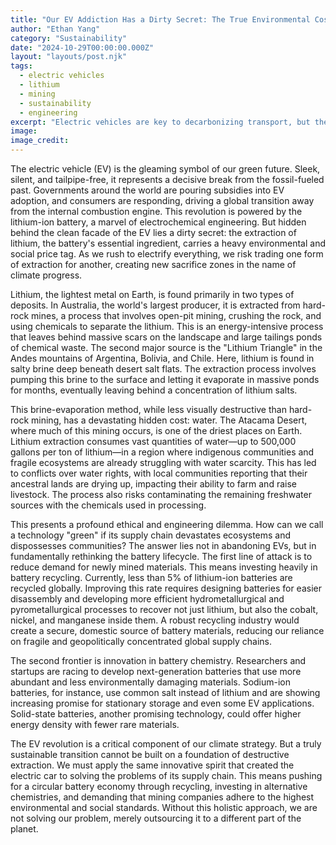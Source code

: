 ```yaml
---
title: "Our EV Addiction Has a Dirty Secret: The True Environmental Cost of Lithium Mining"
author: "Ethan Yang"
category: "Sustainability"
date: "2024-10-29T00:00:00.000Z"
layout: "layouts/post.njk"
tags:
  - electric vehicles
  - lithium
  - mining
  - sustainability
  - engineering
excerpt: "Electric vehicles are key to decarbonizing transport, but the lithium-ion batteries that power them come at a significant environmental and social cost. Can we have a green revolution without creating new sacrifice zones?"
image: 
image_credit: 
---
```


The electric vehicle (EV) is the gleaming symbol of our green future. Sleek, silent, and tailpipe-free, it represents a decisive break from the fossil-fueled past. Governments around the world are pouring subsidies into EV adoption, and consumers are responding, driving a global transition away from the internal combustion engine. This revolution is powered by the lithium-ion battery, a marvel of electrochemical engineering. But hidden behind the clean facade of the EV lies a dirty secret: the extraction of lithium, the battery's essential ingredient, carries a heavy environmental and social price tag. As we rush to electrify everything, we risk trading one form of extraction for another, creating new sacrifice zones in the name of climate progress.

Lithium, the lightest metal on Earth, is found primarily in two types of deposits. In Australia, the world's largest producer, it is extracted from hard-rock mines, a process that involves open-pit mining, crushing the rock, and using chemicals to separate the lithium. This is an energy-intensive process that leaves behind massive scars on the landscape and large tailings ponds of chemical waste. The second major source is the "Lithium Triangle" in the Andes mountains of Argentina, Bolivia, and Chile. Here, lithium is found in salty brine deep beneath desert salt flats. The extraction process involves pumping this brine to the surface and letting it evaporate in massive ponds for months, eventually leaving behind a concentration of lithium salts.

This brine-evaporation method, while less visually destructive than hard-rock mining, has a devastating hidden cost: water. The Atacama Desert, where much of this mining occurs, is one of the driest places on Earth. Lithium extraction consumes vast quantities of water—up to 500,000 gallons per ton of lithium—in a region where indigenous communities and fragile ecosystems are already struggling with water scarcity. This has led to conflicts over water rights, with local communities reporting that their ancestral lands are drying up, impacting their ability to farm and raise livestock. The process also risks contaminating the remaining freshwater sources with the chemicals used in processing.

This presents a profound ethical and engineering dilemma. How can we call a technology "green" if its supply chain devastates ecosystems and dispossesses communities? The answer lies not in abandoning EVs, but in fundamentally rethinking the battery lifecycle. The first line of attack is to reduce demand for newly mined materials. This means investing heavily in battery recycling. Currently, less than 5% of lithium-ion batteries are recycled globally. Improving this rate requires designing batteries for easier disassembly and developing more efficient hydrometallurgical and pyrometallurgical processes to recover not just lithium, but also the cobalt, nickel, and manganese inside them. A robust recycling industry would create a secure, domestic source of battery materials, reducing our reliance on fragile and geopolitically concentrated global supply chains.

The second frontier is innovation in battery chemistry. Researchers and startups are racing to develop next-generation batteries that use more abundant and less environmentally damaging materials. Sodium-ion batteries, for instance, use common salt instead of lithium and are showing increasing promise for stationary storage and even some EV applications. Solid-state batteries, another promising technology, could offer higher energy density with fewer rare materials.

The EV revolution is a critical component of our climate strategy. But a truly sustainable transition cannot be built on a foundation of destructive extraction. We must apply the same innovative spirit that created the electric car to solving the problems of its supply chain. This means pushing for a circular battery economy through recycling, investing in alternative chemistries, and demanding that mining companies adhere to the highest environmental and social standards. Without this holistic approach, we are not solving our problem, merely outsourcing it to a different part of the planet.
